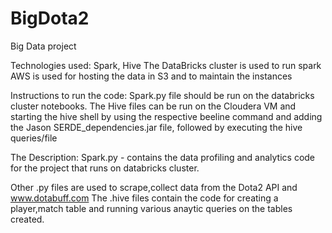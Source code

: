 # BigDota2
Big Data project

Technologies used: Spark, Hive
The DataBricks cluster is used to run spark
AWS is used for hosting the data in S3 and to maintain the instances

Instructions to run the code:
Spark.py file should be run on the databricks cluster notebooks.
The Hive files can be run on the Cloudera VM and starting the hive shell by using the respective beeline command and adding the Jason SERDE_dependencies.jar file, followed by executing the hive queries/file 

The Description:
Spark.py - contains the data profiling and analytics code for the project that runs on databricks cluster.

Other .py files are used to scrape,collect data from the Dota2 API and www.dotabuff.com
The .hive files contain the code for creating a player,match table and running various anaytic queries on the tables created.
